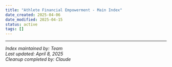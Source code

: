 ```yaml
---
title: "Athlete Financial Empowerment - Main Index"
date_created: 2025-04-06
date_modified: 2025-04-15
status: active
tags: []
---
```


---


*Index maintained by: Team*  
*Last updated: April 8, 2025*  
*Cleanup completed by: Claude*
